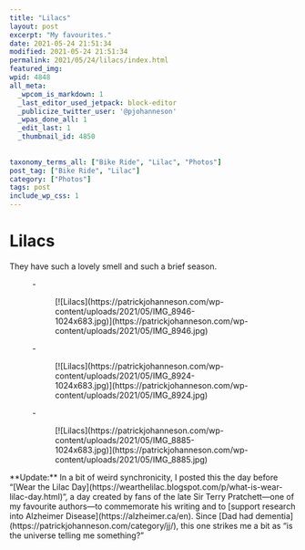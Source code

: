 ```yaml
---
title: "Lilacs"
layout: post
excerpt: "My favourites."
date: 2021-05-24 21:51:34
modified: 2021-05-24 21:51:34
permalink: 2021/05/24/lilacs/index.html
featured_img: 
wpid: 4848
all_meta: 
  _wpcom_is_markdown: 1
  _last_editor_used_jetpack: block-editor
  _publicize_twitter_user: '@pjohanneson'
  _wpas_done_all: 1
  _edit_last: 1
  _thumbnail_id: 4850
  
  
taxonomy_terms_all: ["Bike Ride", "Lilac", "Photos"]
post_tag: ["Bike Ride", "Lilac"]
category: ["Photos"]
tags: post
include_wp_css: 1
---
```


# Lilacs

They have such a lovely smell and such a brief season.

<figure class="is-layout-flex wp-block-gallery-152 wp-block-gallery columns-3 is-cropped">- <figure>[![Lilacs](https://patrickjohanneson.com/wp-content/uploads/2021/05/IMG_8946-1024x683.jpg)](https://patrickjohanneson.com/wp-content/uploads/2021/05/IMG_8946.jpg)</figure>
- <figure>[![Lilacs](https://patrickjohanneson.com/wp-content/uploads/2021/05/IMG_8924-1024x683.jpg)](https://patrickjohanneson.com/wp-content/uploads/2021/05/IMG_8924.jpg)</figure>
- <figure>[![Lilacs](https://patrickjohanneson.com/wp-content/uploads/2021/05/IMG_8885-1024x683.jpg)](https://patrickjohanneson.com/wp-content/uploads/2021/05/IMG_8885.jpg)</figure>

</figure>**Update:** In a bit of weird synchronicity, I posted this the day before “[Wear the Lilac Day](https://wearthelilac.blogspot.com/p/what-is-wear-lilac-day.html)“, a day created by fans of the late Sir Terry Pratchett—one of my favourite authors—to commemorate his writing and to [support research into Alzheimer Disease](https://alzheimer.ca/en). Since [Dad had dementia](https://patrickjohanneson.com/category/jj/), this one strikes me a bit as “is the universe telling me something?”